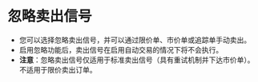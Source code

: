 # **忽略卖出信号**

- 您可以选择忽略卖出信号，并可以通过限价单、市价单或追踪单手动卖出。
- 启用忽略功能后，卖出信号在启用自动交易的情况下将不会执行。
- **注意**：忽略卖出信号仅适用于标准卖出信号（具有重试机制并下达市价单）。不适用于限价卖出订单。
